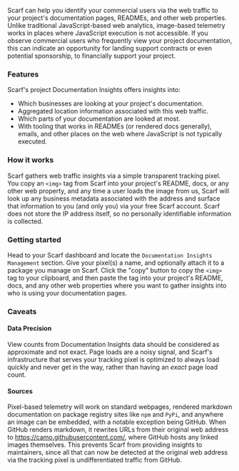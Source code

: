 
Scarf can help you identify your commercial users via the web traffic to your project's documentation pages, READMEs, and other web properties. Unlike traditional JavaScript-based web analytics, image-based telemetry works in places where JavaScript execution is not accessible. If you observe commercial users who frequently view your project documentation, this can indicate an opportunity for landing support contracts or even potential sponsorship, to financially support your project.

### Features

Scarf's project Documentation Insights offers insights into:

  * Which businesses are looking at your project's documentation. 
  * Aggregated location information associated with this web traffic.
  * Which parts of your documentation are looked at most.
  * With tooling that works in READMEs (or rendered docs generally), emails, and other places on the web where JavaScript is not typically executed.

### How it works

Scarf gathers web traffic insights via a simple transparent tracking pixel. You copy an `<img>` tag from Scarf into your project's README, docs, or any other web property, and any time a user loads the image from us, Scarf will look up any business metadata associated with the address and surface that information to you (and only you) via your free Scarf account. Scarf does not store the IP address itself, so no personally identifiable information is collected. 

### Getting started

Head to your Scarf dashboard and locate the `Documentation Insights Management` section. Give your pixel(s) a name, and optionally attach it to a package you manage on Scarf. Click the "copy" button to copy the `<img>` tag to your clipboard, and then paste the tag into your project's README, docs, and any other web properties where you want to gather insights into who is using your documentation pages.

### Caveats

#### Data Precision

View counts from Documentation Insights data should be considered as approximate and not exact. Page loads are a noisy signal, and Scarf's infrastructure that serves your tracking pixel is optimized to always load quickly and never get in the way, rather than having an _exact_ page load count.

#### Sources

Pixel-based telemetry will work on standard webpages, rendered markdown documentation on package registry sites like `npm` and `PyPi`, and anywhere an image can be embedded, with a notable exception being GitHub. When GitHub renders markdown, it rewrites URLs from their original web address to https://camo.githubusercontent.com/<path>, where GitHub hosts any linked images themselves. This prevents Scarf from providing insights to maintainers, since all that can now be detected at the original web address via the tracking pixel is undifferentiated traffic from GitHub. 
